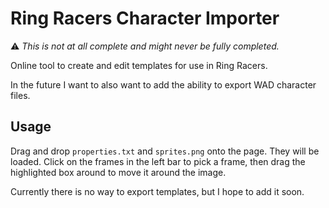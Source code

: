 # Ring Racers Character Importer

:warning: _This is not at all complete and might never be fully completed._

Online tool to create and edit templates for use in Ring Racers.

In the future I want to also want to add the ability to export WAD character files.

## Usage

Drag and drop `properties.txt` and `sprites.png` onto the page. They will be loaded.
Click on the frames in the left bar to pick a frame, then drag the highlighted box around to move it around the image.

Currently there is no way to export templates, but I hope to add it soon.

